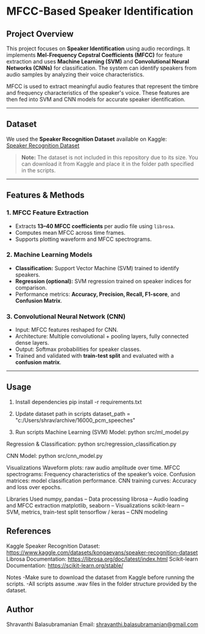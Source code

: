 # MFCC-Based Speaker Identification

## Project Overview
This project focuses on **Speaker Identification** using audio recordings. It implements **Mel-Frequency Cepstral Coefficients (MFCC)** for feature extraction and uses **Machine Learning (SVM)** and **Convolutional Neural Networks (CNNs)** for classification. The system can identify speakers from audio samples by analyzing their voice characteristics.

MFCC is used to extract meaningful audio features that represent the timbre and frequency characteristics of the speaker's voice. These features are then fed into SVM and CNN models for accurate speaker identification.

---

## Dataset
We used the **Speaker Recognition Dataset** available on Kaggle:  
[Speaker Recognition Dataset](https://www.kaggle.com/datasets/kongaevans/speaker-recognition-dataset)

> **Note:** The dataset is not included in this repository due to its size. You can download it from Kaggle and place it in the folder path specified in the scripts.

---

## Features & Methods
### 1. MFCC Feature Extraction
- Extracts **13–40 MFCC coefficients** per audio file using `librosa`.
- Computes mean MFCC across time frames.
- Supports plotting waveform and MFCC spectrograms.

### 2. Machine Learning Models
- **Classification:** Support Vector Machine (SVM) trained to identify speakers.
- **Regression (optional):** SVM regression trained on speaker indices for comparison.
- Performance metrics: **Accuracy, Precision, Recall, F1-score**, and **Confusion Matrix**.

### 3. Convolutional Neural Network (CNN)
- Input: MFCC features reshaped for CNN.
- Architecture: Multiple convolutional + pooling layers, fully connected dense layers.
- Output: Softmax probabilities for speaker classes.
- Trained and validated with **train-test split** and evaluated with a **confusion matrix**.

---

## Usage

1. Install dependencies
pip install -r requirements.txt

3. Update dataset path in scripts
dataset_path = "c:/Users/shrav/archive/16000_pcm_speeches"

4. Run scripts
Machine Learning (SVM) Model:
python src/ml_model.py

Regression & Classification:
python src/regression_classification.py

CNN Model:
python src/cnn_model.py

Visualizations
Waveform plots: raw audio amplitude over time.
MFCC spectrograms: Frequency characteristics of the speaker’s voice.
Confusion matrices: model classification performance.
CNN training curves: Accuracy and loss over epochs.

Libraries Used
numpy, pandas – Data processing
librosa – Audio loading and MFCC extraction
matplotlib, seaborn – Visualizations
scikit-learn – SVM, metrics, train-test split
tensorflow / keras – CNN modeling

## References

Kaggle Speaker Recognition Dataset: https://www.kaggle.com/datasets/kongaevans/speaker-recognition-dataset
Librosa Documentation: https://librosa.org/doc/latest/index.html
Scikit-learn Documentation: https://scikit-learn.org/stable/

Notes
-Make sure to download the dataset from Kaggle before running the scripts.
-All scripts assume .wav files in the folder structure provided by the dataset.

## Author
Shravanthi Balasubramanian
Email: shravanthi.balasubramanian@gmail.com
